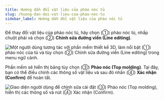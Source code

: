 ```yaml
---
title: Hướng dẫn đổi vật liệu của phào nóc tủ
slug: /huong-dan-doi-vat-lieu-cua-phao-noc-tu
sidebar_label: Hướng dẫn đổi vật liệu của phào nóc tủ
---
```


Để thay đổi vật liệu của phào nóc tủ, hãy chọn (①) phào nóc tủ, nhấp chuột phải và chọn (②) **Chỉnh sửa đường viền (Line editing)**.

![Một người dùng tương tác với phần mềm thiết kế 3D, làm nổi bật (①) phào nóc của tủ và tùy chọn (②) Chỉnh sửa đường viền (Line editing) trong menu ngữ cảnh.](https://storage.googleapis.com/jegavn_kb/image_jegavn/419.1.jpg)

Phần mềm sẽ hiển thị bảng tùy chọn (③) **Phào nóc (Top molding)**. Tại đây, bạn có thể điều chỉnh các thông số vật liệu và sau đó nhấn (④) **Xác nhận (Confirm)** để hoàn tất.

![Giao diện người dùng để chỉnh sửa cài đặt (③) Phào nóc (Top molding), hiển thị các thông số và nút (④) Xác nhận (Confirm).](https://storage.googleapis.com/jegavn_kb/image_jegavn/419.2.jpg)